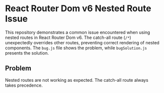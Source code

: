 # React Router Dom v6 Nested Route Issue

This repository demonstrates a common issue encountered when using nested routes in React Router Dom v6.  The catch-all route (`/*`) unexpectedly overrides other routes, preventing correct rendering of nested components.  The `bug.js` file shows the problem, while `bugSolution.js` presents the solution.

## Problem
Nested routes are not working as expected. The catch-all route always takes precedence.